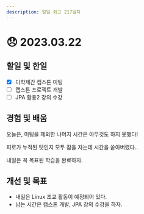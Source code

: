 ```yaml
---
description: 일일 회고 217일차
---
```


# 😞 2023.03.22

## 할일 및 한일&#x20;

* [x] 다학제간 캡스톤 미팅&#x20;
* [ ] 캡스톤 프로젝트 개발&#x20;
* [ ] JPA 활용2 강의 수강&#x20;

## 경험 및 배움&#x20;

오늘은, 미팅을 제외한 나머지 시간은 아무것도 하지 못했다!

피로가 누적된 탓인지 모두 잠을 자는데 시간을 쏟아버렸다..

내일은 꼭 목표된 학습을 완료하자.&#x20;

## 개선 및 목표&#x20;

* 내일은 Linux 조교 활동이 예정되어 있다.&#x20;
* 남는 시간은 캡스톤 개발, JPA 강의 수강을 하자.&#x20;
